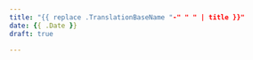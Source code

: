 ```yaml
---
title: "{{ replace .TranslationBaseName "-" " " | title }}"
date: {{ .Date }}
draft: true

---
```


